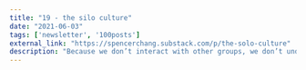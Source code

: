 ```yaml
---
title: "19 - the silo culture"
date: "2021-06-03"
tags: ['newsletter', '100posts']
external_link: "https://spencerchang.substack.com/p/the-solo-culture"
description: "Because we don’t interact with other groups, we don’t understand their struggles, needs, and hopes. We only think about us and our tribe when we go to the voting booth, when we launch products, and when we write policy."
---
```



